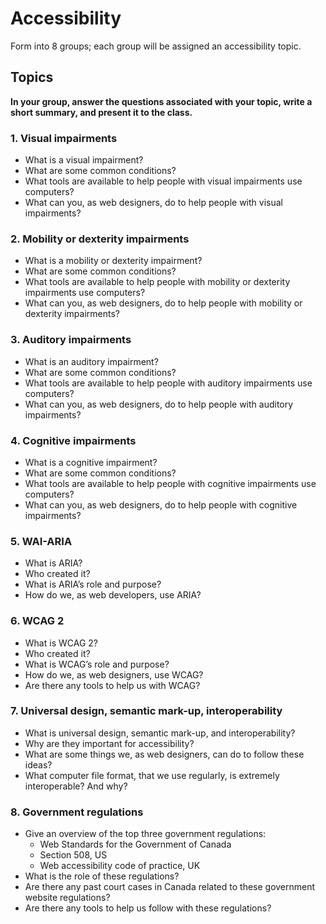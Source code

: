 # Accessibility

Form into 8 groups; each group will be assigned an accessibility topic.

## Topics

**In your group, answer the questions associated with your topic, write a short summary, and present it to the class.**

### 1. Visual impairments

- What is a visual impairment?
- What are some common conditions?
- What tools are available to help people with visual impairments use computers?
- What can you, as web designers, do to help people with visual impairments?

### 2. Mobility or dexterity impairments

- What is a mobility or dexterity impairment?
- What are some common conditions?
- What tools are available to help people with mobility or dexterity impairments use computers?
- What can you, as web designers, do to help people with mobility or dexterity impairments?

### 3. Auditory impairments

- What is an auditory impairment?
- What are some common conditions?
- What tools are available to help people with auditory impairments use computers?
- What can you, as web designers, do to help people with auditory impairments?

### 4. Cognitive impairments

- What is a cognitive impairment?
- What are some common conditions?
- What tools are available to help people with cognitive impairments use computers?
- What can you, as web designers, do to help people with cognitive impairments?

### 5. WAI-ARIA

- What is ARIA?
- Who created it?
- What is ARIA’s role and purpose?
- How do we, as web developers, use ARIA?

### 6. WCAG 2

- What is WCAG 2?
- Who created it?
- What is WCAG’s role and purpose?
- How do we, as web designers, use WCAG?
- Are there any tools to help us with WCAG?

### 7. Universal design, semantic mark-up, interoperability

- What is universal design, semantic mark-up, and interoperability?
- Why are they important for accessibility?
- What are some things we, as web designers, can do to follow these ideas?
- What computer file format, that we use regularly, is extremely interoperable? And why? 

### 8. Government regulations

- Give an overview of the top three government regulations:
	- Web Standards for the Government of Canada
	- Section 508, US
	- Web accessibility code of practice, UK
- What is the role of these regulations?
- Are there any past court cases in Canada related to these government website regulations?
- Are there any tools to help us follow with these regulations?
